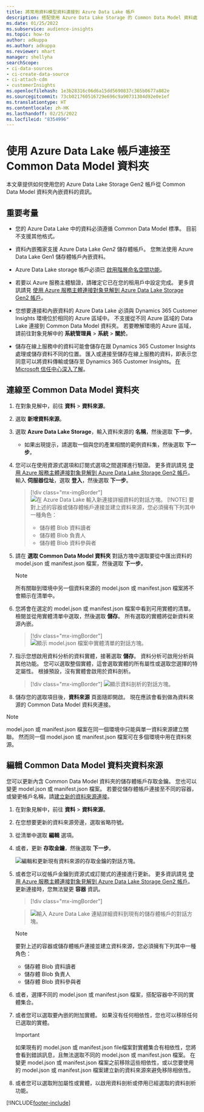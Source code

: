 ```yaml
---
title: 將常用資料模型資料連接到 Azure Data Lake 帳戶
description: 搭配使用 Azure Data Lake Storage 的 Common Data Model 資料處理。
ms.date: 01/25/2022
ms.subservice: audience-insights
ms.topic: how-to
author: adkuppa
ms.author: adkuppa
ms.reviewer: mhart
manager: shellyha
searchScope:
- ci-data-sources
- ci-create-data-source
- ci-attach-cdm
- customerInsights
ms.openlocfilehash: 1e3b28316c06d6a15dd5690837c365b0677a882e
ms.sourcegitcommit: 73cb021760516729e696c9a90731304d92e0e1ef
ms.translationtype: HT
ms.contentlocale: zh-HK
ms.lasthandoff: 02/25/2022
ms.locfileid: "8354996"
---
```

# <a name="connect-to-a-common-data-model-folder-using-an-azure-data-lake-account"></a>使用 Azure Data Lake 帳戶連接至 Common Data Model 資料夾

本文章提供如何使用您的 Azure Data Lake Storage Gen2 帳戶從 Common Data Model 資料夾內嵌資料的資訊。

## <a name="important-considerations"></a>重要考量

- 您的 Azure Data Lake 中的資料必須遵循 Common Data Model 標準。 目前不支援其他格式。

- 資料內嵌獨家支援 Azure Data Lake *Gen2* 儲存體帳戶。 您無法使用 Azure Data Lake Gen1 儲存體帳戶內嵌資料。

- Azure Data Lake storage 帳戶必須已 [啟用階層命名空間功能](/azure/storage/blobs/data-lake-storage-namespace)。

- 若要以 Azure 服務主體驗證，請確定它已在您的租用戶中設定完成。 更多資訊請見 [使用 Azure 服務主體連接對象見解到 Azure Data Lake Storage Gen2 帳戶](connect-service-principal.md)。

- 您想要連接和內嵌資料的 Azure Data Lake 必須與 Dynamics 365 Customer Insights 環境位於相同的 Azure 區域中。 不支援從不同 Azure 區域的 Data Lake 連接到 Common Data Model 資料夾。 若要瞭解環境的 Azure 區域，請前往對象見解中的 **系統管理員** > **系統** > **關於**。

- 儲存在線上服務中的資料可能會儲存在跟 Dynamics 365 Customer Insights 處理或儲存資料不同的位置。 匯入或連接至儲存在線上服務的資料，即表示您同意可以將資料傳輸或儲存至 Dynamics 365 Customer Insights。 [在 Microsoft 信任中心深入了解](https://www.microsoft.com/trust-center)。

## <a name="connect-to-a-common-data-model-folder"></a>連線至 Common Data Model 資料夾

1. 在對象見解中，前往 **資料** > **資料來源**。

1. 選取 **新增資料來源**。

1. 選取 **Azure Data Lake Storage**，輸入資料來源的 **名稱**，然後選取 **下一步**。

   - 如果出現提示，請選取一個與您的產業相關的範例資料集，然後選取 **下一步**。 

1. 您可以在使用資源式選項和訂閱式選項之間選擇進行驗證。 更多資訊請見 [使用 Azure 服務主體連接對象見解到 Azure Data Lake Storage Gen2 帳戶](connect-service-principal.md)。 輸入 **伺服器位址**，選取 **登入**，然後選取 **下一步**。
   > [!div class="mx-imgBorder"]
   > ![在 Azure Data Lake 輸入新連接詳細資料的對話方塊。](media/enter-new-storage-details.png)
   > [!NOTE]
   > 要對上述的容器或儲存體帳戶連接並建立資料來源，您必須擁有下列其中一種角色：
   >  - 儲存體 Blob 資料讀者
   >  - 儲存體 Blob 負責人
   >  - 儲存體 Blob 資料參與者

1. 請在 **選取 Common Data Model 資料夾** 對話方塊中選取要從中匯出資料的 model.json 或 manifest.json 檔案，然後選取 **下一步**。
   > [!NOTE]
   > 所有關聯到環境中另一個資料來源的 model.json 或 manifest.json 檔案將不會顯示在清單中。

1. 您將會在選定的 model.json 或 manifest.json 檔案中看到可用實體的清單。 檢閱並從用實體清單中選取，然後選取 **儲存**。 所有選取的實體將從新資料來源內嵌。
   > [!div class="mx-imgBorder"]
   > ![顯示 model.json 檔案中實體清單的對話方塊。](media/review-entities.png)

8. 指示您想啟用資料分析的資料實體，接著選取 **儲存**。 資料分析可啟用分析與其他功能。 您可以選取整個實體，這會選取實體的所有屬性或選取您選擇的特定屬性。 根據預設，沒有實體會啟用於資料剖析。
   > [!div class="mx-imgBorder"]
   > ![顯示資料剖析的對話方塊。](media/dataprofiling-entities.png)

9. 儲存您的選取項目後，**資料來源** 頁面隨即開啟。 現在應該會看到做為資料來源的 Common Data Model 資料夾連接。

> [!NOTE]
> model.json 或 manifest.json 檔案在同一個環境中只能與單一資料來源建立關聯。 然而同一個 model.json 或 manifest.json 檔案可在多個環境中用在資料來源。

## <a name="edit-a-common-data-model-folder-data-source"></a>編輯 Common Data Model 資料夾資料來源

您可以更新內含 Common Data Model 資料夾的儲存體帳戶存取金鑰。 您也可以變更 model.json 或 manifest.json 檔案。 若要從儲存體帳戶連接至不同的容器，或變更帳戶名稱，請[建立新的資料來源連接](#connect-to-a-common-data-model-folder)。

1. 在對象見解中，前往 **資料** > **資料來源**。

2. 在您想要更新的資料來源旁邊，選取省略符號。

3. 從清單中選取 **編輯** 選項。

4. 或者，更新 **存取金鑰**，然後選取 **下一步**。

   ![編輯和更新現有資料來源的存取金鑰的對話方塊。](media/edit-access-key.png)

5. 或者您可以從帳戶金鑰到資源式或訂閱式的連接進行更新。 更多資訊請見 [使用 Azure 服務主體連接對象見解到 Azure Data Lake Storage Gen2 帳戶](connect-service-principal.md)。 更新連接時，您無法變更 **容器** 資訊。
   > [!div class="mx-imgBorder"]

   > ![輸入 Azure Data Lake 連結詳細資料到現有的儲存體帳戶的對話方塊。](media/enter-existing-storage-details.png)

   > [!NOTE]
   > 要對上述的容器或儲存體帳戶連接並建立資料來源，您必須擁有下列其中一種角色：
   >  - 儲存體 Blob 資料讀者
   >  - 儲存體 Blob 負責人
   >  - 儲存體 Blob 資料參與者


6. 或者，選擇不同的 model.json 或 manifest.json 檔案，搭配容器中不同的實體集合。

7. 或者您可以選取要內嵌的附加實體。 如果沒有任何相依性，您也可以移除任何已選取的實體。

   > [!IMPORTANT]
   > 如果現有的 model.json 或 manifest.json file檔案對實體集合有相依性，您將會看到錯誤訊息，且無法選取不同的 model.json 或 manifest.json 檔案。 在變更 model.json 或 manifest.json 檔案之前移除這些相依性，或以您要使用的 model.json 或 manifest.json 檔案建立新的資料來源來避免移除相依性。

8. 或者您可以選取附加屬性或實體，以啟用資料剖析或停用已經選取的資料剖析功能。   


[!INCLUDE[footer-include](../includes/footer-banner.md)]
